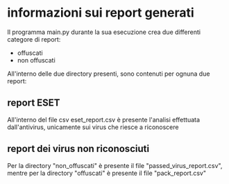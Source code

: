 # informazioni sui report generati

Il programma main.py durante la sua esecuzione crea due differenti categore di report:
* offuscati
* non offuscati

All'interno delle due directory presenti, sono contenuti per ognuna due report: 
## report ESET
All'interno del file csv eset_report.csv è presente l'analisi effettuata dall'antivirus, unicamente sui virus che riesce a riconoscere
## report dei virus non riconosciuti
Per la directory "non_offuscati" è presente il file "passed_virus_report.csv", mentre per la directory "offuscati" è presente il file "pack_report.csv" 

